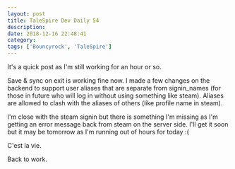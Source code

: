 ```yaml
---
layout: post
title: TaleSpire Dev Daily 54
description:
date: 2018-12-16 22:48:41
category:
tags: ['Bouncyrock', 'TaleSpire']
---
```


It's a quick post as I'm still working for an hour or so.

Save & sync on exit is working fine now. I made a few changes on the backend to support user aliases that are separate from signin_names (for those in future who will log in without using something like steam). Aliases are allowed to clash with the aliases of others (like profile name in steam).

I'm close with the steam signin but there is something I'm missing as I'm getting an error message back from steam on the server side. I'll get it soon but it may be tomorrow as I'm running out of hours for today :(

C'est la vie.

Back to work.
